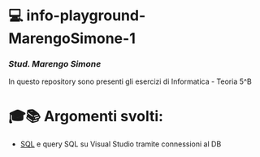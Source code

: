 # 💻 info-playground-MarengoSimone-1

### _Stud. Marengo Simone_

In questo repository sono presenti gli esercizi di Informatica - Teoria 5^B

# 🎓📚 Argomenti svolti:

- [SQL](https://www.html.it/guide/guida-linguaggio-sql/) e query SQL su Visual Studio tramite connessioni al DB
